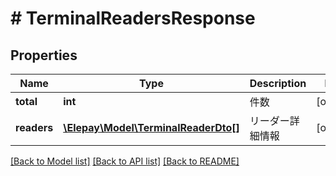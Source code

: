 # # TerminalReadersResponse

## Properties

Name | Type | Description | Notes
------------ | ------------- | ------------- | -------------
**total** | **int** | 件数 | [optional]
**readers** | [**\Elepay\Model\TerminalReaderDto[]**](TerminalReaderDto.md) | リーダー詳細情報 | [optional]

[[Back to Model list]](../../README.md#models) [[Back to API list]](../../README.md#endpoints) [[Back to README]](../../README.md)
